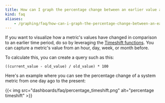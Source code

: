```yaml
---
title: How can I graph the percentage change between an earlier value and a current value?
kind: faq
aliases:
    - /graphing/faq/how-can-i-graph-the-percentage-change-between-an-earlier-value-and-a-current-value
---
```


If you want to visualize how a metric's values have changed in comparison to an earlier time period, do so by leveraging the [Timeshift functions][1]. You can capture a metric's value from an hour, day, week, or month before.

To calculate this, you can create a query such as this:

```text
((current_value - old_value) / old_value) * 100
```

Here's an example where you can see the percentage change of a system metric from one day ago to the present:

{{< img src="dashboards/faq/percentage_timeshift.png" alt="percentage timeshift"  >}}

[1]: /dashboards/functions/timeshift/
